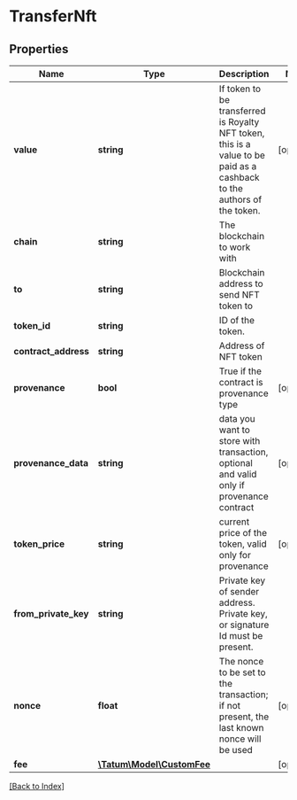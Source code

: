 # TransferNft

## Properties

Name | Type | Description | Notes
------------ | ------------- | ------------- | -------------
**value** | **string** | If token to be transferred is Royalty NFT token, this is a value to be paid as a cashback to the authors of the token. | [optional]
**chain** | **string** | The blockchain to work with |
**to** | **string** | Blockchain address to send NFT token to |
**token_id** | **string** | ID of the token. |
**contract_address** | **string** | Address of NFT token |
**provenance** | **bool** | True if the contract is provenance type | [optional]
**provenance_data** | **string** | data you want to store with transaction, optional and valid only if provenance contract | [optional]
**token_price** | **string** | current price of the token, valid only for provenance | [optional]
**from_private_key** | **string** | Private key of sender address. Private key, or signature Id must be present. |
**nonce** | **float** | The nonce to be set to the transaction; if not present, the last known nonce will be used | [optional]
**fee** | [**\Tatum\Model\CustomFee**](CustomFee.md) |  | [optional]

[[Back to Index]](../index.md)
